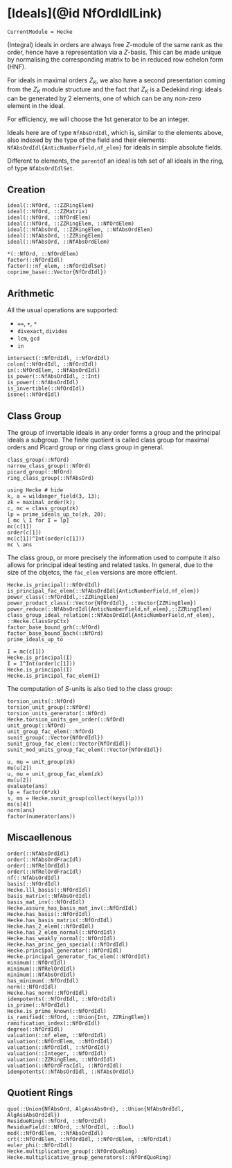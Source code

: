 # [Ideals](@id NfOrdIdlLink)
```@meta
CurrentModule = Hecke
```


(Integral) ideals in orders are always free $Z$-module of the same rank as the
order, hence have a representation via a $Z$-basis. This can be made unique
by normalising the corresponding matrix to be in reduced row echelon form
(HNF).

For ideals in maximal orders $Z_K$, we also have a second presentation coming
from the $Z_K$ module structure and the fact that $Z_K$ is a Dedekind ring:
ideals can be generated by 2 elements, one of which can be any non-zero
element in the ideal.

For efficiency, we will choose the 1st generator to be an integer.

Ideals here are of type `NfAbsOrdIdl`, which is, similar to the elements
above, also indexed by the type of the field and their elements:
`NfAbsOrdIdl{AnticNumberField,nf_elem}` for ideals in
simple absolute fields.

Different to elements, the `parent`of an ideal is teh set of all ideals
in the ring, of type `NfAbsOrdIdlSet`.

## Creation

```@docs
ideal(::NfOrd, ::ZZRingElem)
ideal(::NfOrd, ::ZZMatrix)
ideal(::NfOrd, ::NfOrdElem)
ideal(::NfOrd, ::ZZRingElem, ::NfOrdElem)
ideal(::NfAbsOrd, ::ZZRingElem, ::NfAbsOrdElem)
ideal(::NfAbsOrd, ::ZZRingElem)
ideal(::NfAbsOrd, ::NfAbsOrdElem)

*(::NfOrd, ::NfOrdElem)
factor(::NfOrdIdl)
factor(::nf_elem, ::NfOrdIdlSet)
coprime_base(::Vector{NfOrdIdl})
```

## Arithmetic

All the usual operations are supported:

- `==`, `+`, `*`
- `divexact`, `divides`
- `lcm`, `gcd`
- `in`

```@docs
intersect(::NfOrdIdl, ::NfOrdIdl)
colon(::NfOrdIdl, ::NfOrdIdl)
in(::NfOrdElem, ::NfAbsOrdIdl)
is_power(::NfAbsOrdIdl, ::Int)
is_power(::NfAbsOrdIdl)
is_invertible(::NfOrdIdl)
isone(::NfOrdIdl)
```

## Class Group

The group of invertable ideals in any order forms a group and the principal
ideals a subgroup.  The finite quotient is called class group for maximal orders
and Picard group
or ring class group in general.

```@docs
class_group(::NfOrd)
narrow_class_group(::NfOrd)
picard_group(::NfOrd)
ring_class_group(::NfAbsOrd)
```

```@repl 2
using Hecke # hide
k, a = wildanger_field(3, 13);
zk = maximal_order(k);
c, mc = class_group(zk)
lp = prime_ideals_up_to(zk, 20);
[ mc \ I for I = lp]
mc(c[1])
order(c[1])
mc(c[1])^Int(order(c[1]))
mc \ ans
```


The class group, or more precisely the information used to compute it
also allows for principal ideal testing and related tasks.
In general, due to the size of the objetcs, the ```fac_elem``` versions are
more effcient.

```@docs
Hecke.is_principal(::NfOrdIdl)
is_principal_fac_elem(::NfAbsOrdIdl{AnticNumberField,nf_elem})
power_class(::NfOrdIdl,::ZZRingElem)
power_product_class(::Vector{NfOrdIdl}, ::Vector{ZZRingElem})
power_reduce(::NfAbsOrdIdl{AnticNumberField,nf_elem},::ZZRingElem)
class_group_ideal_relation(::NfAbsOrdIdl{AnticNumberField,nf_elem}, ::Hecke.ClassGrpCtx)
factor_base_bound_grh(::NfOrd)
factor_base_bound_bach(::NfOrd)
prime_ideals_up_to
```

```@repl 2
I = mc(c[1])
Hecke.is_principal(I)
I = I^Int(order(c[1]))
Hecke.is_principal(I)
Hecke.is_principal_fac_elem(I)
```

The computation of $S$-units is also tied to the class group:

```@docs
torsion_units(::NfOrd)
torsion_unit_group(::NfOrd)
torsion_units_generator(::NfOrd)
Hecke.torsion_units_gen_order(::NfOrd)
unit_group(::NfOrd)
unit_group_fac_elem(::NfOrd)
sunit_group(::Vector{NfOrdIdl})
sunit_group_fac_elem(::Vector{NfOrdIdl})
sunit_mod_units_group_fac_elem(::Vector{NfOrdIdl})
```

```@repl 2
u, mu = unit_group(zk)
mu(u[2])
u, mu = unit_group_fac_elem(zk)
mu(u[2])
evaluate(ans)
lp = factor(6*zk)
s, ms = Hecke.sunit_group(collect(keys(lp)))
ms(s[4])
norm(ans)
factor(numerator(ans))
```

## Miscaellenous

```@docs
order(::NfAbsOrdIdl)
order(::NfAbsOrdFracIdl)
order(::NfRelOrdIdl)
order(::NfRelOrdFracIdl)
nf(::NfAbsOrdIdl)
basis(::NfOrdIdl)
Hecke.lll_basis(::NfOrdIdl)
basis_matrix(::NfAbsOrdIdl)
basis_mat_inv(::NfOrdIdl)
Hecke.assure_has_basis_mat_inv(::NfOrdIdl)
Hecke.has_basis(::NfOrdIdl)
Hecke.has_basis_matrix(::NfOrdIdl)
Hecke.has_2_elem(::NfOrdIdl)
Hecke.has_2_elem_normal(::NfOrdIdl)
Hecke.has_weakly_normal(::NfOrdIdl)
Hecke.has_princ_gen_special(::NfOrdIdl)
Hecke.principal_generator(::NfOrdIdl)
Hecke.principal_generator_fac_elem(::NfOrdIdl)
minimum(::NfOrdIdl)
minimum(::NfRelOrdIdl)
minimum(::NfAbsOrdIdl)
has_minimum(::NfOrdIdl)
norm(::NfOrdIdl)
Hecke.has_norm(::NfOrdIdl)
idempotents(::NfOrdIdl, ::NfOrdIdl)
is_prime(::NfOrdIdl)
Hecke.is_prime_known(::NfOrdIdl)
is_ramified(::NfOrd, ::Union{Int, ZZRingElem})
ramification_index(::NfOrdIdl)
degree(::NfOrdIdl)
valuation(::nf_elem, ::NfOrdIdl)
valuation(::NfOrdElem, ::NfOrdIdl)
valuation(::NfOrdIdl, ::NfOrdIdl)
valuation(::Integer, ::NfOrdIdl)
valuation(::ZZRingElem, ::NfOrdIdl)
valuation(::NfOrdFracIdl, ::NfOrdIdl)
idempotents(::NfAbsOrdIdl, ::NfAbsOrdIdl)
```

## Quotient Rings

```@docs
quo(::Union{NfAbsOrd, AlgAssAbsOrd}, ::Union{NfAbsOrdIdl, AlgAssAbsOrdIdl})
ResidueRing(::NfOrd, ::NfOrdIdl)
ResidueField(::NfOrd, ::NfOrdIdl, ::Bool)
mod(::NfOrdElem, ::NfAbsOrdIdl)
crt(::NfOrdElem, ::NfOrdIdl, ::NfOrdElem, ::NfOrdIdl)
euler_phi(::NfOrdIdl)
Hecke.multiplicative_group(::NfOrdQuoRing)
Hecke.multiplicative_group_generators(::NfOrdQuoRing)
```

